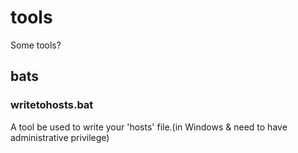 # tools
Some tools?
## bats
### writetohosts.bat
A tool be used to write your 'hosts' file.(in Windows & need to have administrative privilege)
